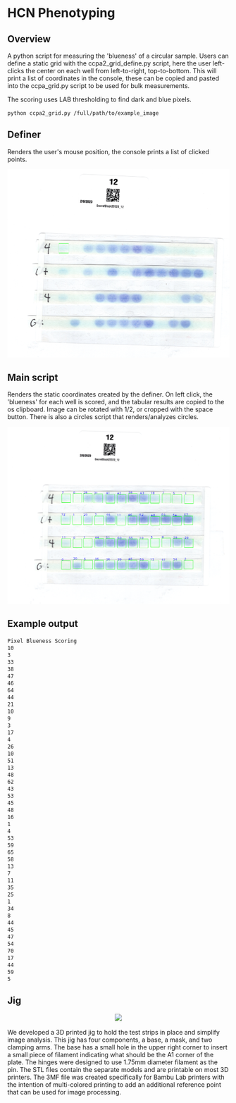 # HCN Phenotyping

## Overview

A python script for measuring the 'blueness' of a circular sample. Users can define a static grid with the ccpa2_grid_define.py script, here the user left-clicks the center on each well from left-to-right, top-to-bottom. This will print a list of coordinates in the console, these can be copied and pasted into the ccpa_grid.py script to be used for bulk measurements. 

The scoring uses LAB thresholding to find dark and blue pixels.

```
python ccpa2_grid.py /full/path/to/example_image
```

## Definer

Renders the user's mouse position, the console prints a list of clicked points.

<p align="center">
	<img src="./readme_assets/definer.png"/>
</p>

## Main script

Renders the static coordinates created by the definer. On left click, the 'blueness' for each well is scored, and the tabular results are copied to the os clipboard. Image can be rotated with 1/2, or cropped with the space button. There is also a circles script that renders/analyzes circles.

<p align="center">
	<img src="./readme_assets/example.png"/>
</p>


## Example output
```
Pixel Blueness Scoring
10
3
33
38
47
46
64
44
21
10
9
3
17
4
26
10
51
13
48
62
43
53
45
48
16
1
4
53
59
65
58
13
7
11
35
25
1
34
8
44
45
47
54
70
17
44
59
5
```

## Jig
<p align="center">
	<img src="./readme_assets/jig-model.png"/>
</p>

We developed a 3D printed jig to hold the test strips in place and simplify image analysis. This jig has four components, a base, a mask, and two clamping arms. The base has a small hole in the upper right corner to insert a small piece of filament indicating what should be the A1 corner of the plate. The hinges were designed to use 1.75mm diameter filament as the pin. The STL files contain the separate models and are printable on most 3D printers. The 3MF file was created specifically for Bambu Lab printers with the intention of multi-colored printing to add an additional reference point that can be used for image processing.